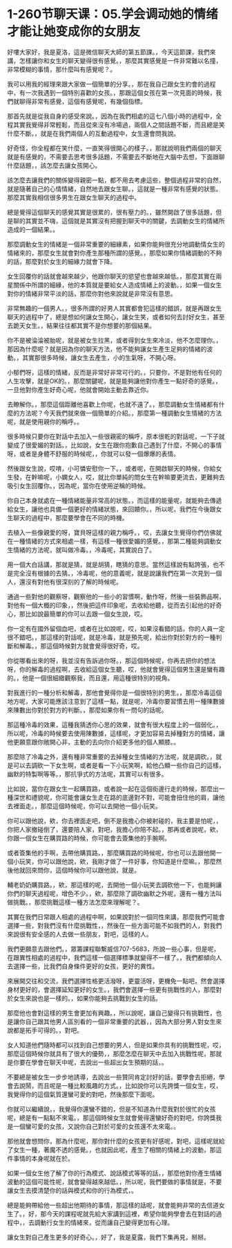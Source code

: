# 1-260节聊天课：05.学会调动她的情绪 才能让她变成你的女朋友

好嘍大家好，我是夏洛，這是微信聊天大師的第五節課。，今天這節課，我們來講，怎樣讓你和女生的聊天變得很有感覺。，那麼其實感覺是一件非常難以名撞，非常模糊的事情，那什麼叫有感覺呢？。

我可以用我的經理來跟大家做一個簡單的分享。，那在我自己跟女生約會的過程中，有一次我遇到一個特別喜歡的女孩。，那跟這個女孩在第一次見面的時候，我們就聊得非常有感覺，這個有感覺呢，有幾個指標。

那首先就是從我自身的感受來說。，因為在我們相處的這七八個小時的過程中，全程其實我覺得非常輕鬆，而且從來沒有冷場過，兩個人之間話題不斷，而且總是笑什麼不斷。，就是在我們兩個人的互動過程中，女生還會問我說。

好奇怪，你全程都在笑什麼，一直笑得很開心的樣子。，那就說明我們兩個的聊天就是有感覺的，不需要去思考很多話題，不需要去不斷地在大腦中去想，下面跟聊什麼話題，，該怎麼去讓女孩開心。

該怎麼去讓我們的關係變得親密一點，都不用去考慮這些，整個過程非常的自然，就是隨著自己的心情情緒，自然地去跟女生聊。，這就是一種非常有感覺的狀態。那麼其實我相信很多男生在跟女生聊天的過程中。

總是覺得這個聊天的感覺其實是很累的，很有壓力的。，雖然開啟了很多話題，但是聊的其實並不嗨，這個就是其實沒有把握到聊天中的關鍵，去調動女生的情緒所造成的一個結果。。

那麼調動女生的情緒是一個非常重要的細緣素，如果你能夠很充分地調動情女生的情緒來的，那麼女生就會對你產生那種所謂的感覺。，那麼如果你情緒調動的不夠的話，那麼對於女生的細緣力就會下降。

女生回覆你的話就會越來越少，他跟你聊天的慾望也會越來越低。，那麼其實在兩星關係中所謂的細緣，他的本質就是要給女人造成情緒上的波動。，如果一個女生對你的情緒非常平淡的話，那麼你對他來說就是非常沒有意思。

非常無趣的一個男人。，很多所謂的好男人其實都會犯這樣的錯誤，就是再跟女生聊天的過程中了，總是想如何讓女生開心，讓女生笑，或者如何去討好女生，甚至去跪天女生。，結果往往都其實不是你想要的那個結果。

你不是被淪淪被胎呢，就是被女生拉黑，或者得到女生來冷淡，他不怎麼理你。，那因為什麼呢？就是因為你的聊天方法，他不能夠讓女生產生足夠的情緒的波動。，其實那很多時候，讓女生去產生，小的生氣呀，不開心呀。

小郁們呀，這樣的情緒，反而是非常好非常可行的。，只要你，不是對他有任何的人生攻擊，就是OK的。，那麼關鍵呢，就是能夠讓他對你產生一點好奇的感覺。，一旦他對你產生好奇心呢，他就會開始主動去靠近你。

去瞭解你。，那麼這個距離他喜歡上你呢，也就不遠了。，那麼調動女生情緒都有什麼的方法呢？今天我們就來做一個簡單的介紹。，那麼第一種調動女生情緒的方法呢，就是使用親你的稱呼。。

很多時候只要你在對話中去加入一些很親密的稱呼，原本很乾的對話呢，一下子就變成了很愛媚的對話。，比如說，女生在跟你抱歉自己遇到了什麼，不開心的事情呀，或者是身體不舒服的時候呢，，你就可以發一個爆爆的表情。

然後跟女生說，哎唷，小可憐安慰你一下。，或者呢，在開啟聊天的時候，你給女生發，在幹嘛呢，小嫻女人，哎，就比你單純的問女生在幹嘛要更流去，更難夠去吸引女生回覆你。，因為呢，當你在使用逆稱的時候。

你自己本身就處在一種情緒能量非常高的狀態。，而這樣的能量呢，就能夠去傳遞給女生，讓他也具備一個更好的情緒狀態，來回饋你。，所以呢，我們在今後跟女生聊天的過程中，那麼要學會在不同的時機。

去植入一些像親愛的呀，寶貝呀這樣的親力稱呼。，哎，去讓女生覺得你們仿佛就在一種情緒的方式來相處一樣，有這樣一種很愛媚的感覺。，那第二種能夠調動女生情緒的方法呢，就叫做冷毒。，冷毒呢，其實說白了。

用一個大白話講，那就是猜，就是胡猜，瞎猜的意思。當然這樣說有點誇張，也不是完全沒有根據的去猜。，冷毒呢，他的意義呢，就是說讓我們在第一次見到一個人，還沒有對他有很深刻的了解的時候呢。

通過一些對他的觀察呀，觀察他的一些小的習慣啊，動作呀，然後一些裝飾品啊，對他有一個大概的印象，，然後把這件印象呢，去收給他聽，從而去引起他的好奇心，那比如說最簡單的你可以去跟一個女生說，哎。

你一定有在國外留個血吧，或者在比如說呢，哎，如果沒看錯的話，你的人員一定很不錯吧。，那這樣的對話呢，就是冷毒，就是預先呢，給出你對於對方的一種判斷和解毒。，那這個時候對方就會覺得很好奇，哎。

你從哪看出來的呀，我並沒有告訴過你呀。，那這個時候呢，你再去把你的想法呀，你的解毒的過程啊，去收給這個女生聽，哎，他就會覺得這個男生還是蠻有趣的。，他是一個很細緻觀察我，而且還，用這種很特別的視角。

對我進行的一種分析和解毒，那他會覺得你是一個很特別的男生。，那麼冷毒這個地方呢，大家可能應該注意到了這樣一點，就是呢，冷毒你要習慣去用一種陳數據來陳數出你對於對方的判斷。，那麼如果你有一問句的話呢。

那這種冷毒的效果，這種我猜透你心思的效果，就會有很大程度上的一個弱化。，所以呢，冷毒的時候要去使用陳數據，這樣呢，才更加容易去掉種對方的情緒，讓他更願意跟你敞開心非，主動的去向你介紹更多他的個人顯膝。。

那麼除了冷毒之外，還有種非常重要的去掉種女生情緒的方法呢，就是調砍。，就是可以去調砍一下女生啊，或者是看一下小玩笑啊，給他凸顯一些你自己的這樣，幽默的特製啊等等。，那抗爭式的方法呢，其實可以有很多。

比如說，當你在跟女生一起購買路，或者說一起在這個街邊行走的時候，那麼出一種深世和禮貌呢，你可能會讓女生走在路的底邊對不對，可能會扭住他的肩，讓他去裡面走。，那麼這個時候呢，你可以去開他一個小玩笑。

你可以跟他說，欸，你去裡面走吧，倒不是我擔心你被射碰的，我主要是怕呢，，你把人家撤碰倒了，還要陪人家，對吧，我擔心你陪不起。，那再或者說呢，欸，你跟一個女生在購買路的時候，你可能會去簽集他的手腕啊。

或者簽集他的手啊，去帶他購買路。，那麼購買路的時候呢，你也可以去跟他開一個小玩笑，你可以跟他說，欸，我剛才做了一件好事，你知道是什麼嘛。，那麼然後他就回來問你，這個時候你可以跟他說，就是。

輔老奶奶購買路。，欸，那這樣的呢，去開他一個小玩笑去調砍他一下，也能夠讓你們的聊天過程呢，增色不少。，欸，那麼除了調砍幽默之外呢，還有一種方法叫做挑戰。，那麼挑戰這樣一種方法怎麼來理解呢？。

其實在我們日常跟人相處的過程中啊，如果說對於一個同性來講，那麼我們可能會選擇一些，對我們沒有什麼挑戰性，，然後在一些方面可能不如我們的人，對我們來說很有安全感的人去做一些朋友，對吧，這樣的人。

我們更願意去跟他們。，眾籌課程聯繫威信707-5683，所說一些心事，但是呢，在跟異性相處的過程中，我們這樣一個選擇標準就變得不一樣了。，我們都傾向人去選擇一些，比我們自身條件更好的女孩，更好的異性。

來展開交往和交流，我們選擇性格更活潑呀，更靈活呀，更機免一點吧，然會選擇身材更好的，會選擇延知更好的女生。，我們會選擇一些更有挑戰性的人，那麼對於女生來說也是一樣的。，如果你能夠去挑戰到女生的話。

那麼他也會對這樣的男生會更加有興趣。，所以說呢，讓自己變得只有挑戰性，也是讓你自己跟其他男人區別看的一個非常重要的武器，，因為大部分男人對女生來說都是拓手可得的。，對吧。

女人知道他們隨時都可以找到自己想要的男人，但是如果你具有的挑戰性呢，哎，那麼這個時候你就具有了很大的優勢，，那麼怎麼在聊天中去加入挑戰性呢，那就是你要在學會在聊天中呢，去說出一些超出女生預期的話，。

不要總是被女生一步步地誘導，去說出一些贊同肯定討好的話，要學會去拒絕，學會去說鬧，而且呢是一種比較風趣的方式。，比如說你可以先誇獎一個女生，哎，我覺得你的這個氣質還蠻可愛的對吧，然後那麼下面呢。

你就可以繼續說，，我覺得你還蠻不錯的，但是不知道為什麼我對於很忙的女孩呢，總是有一點點不來電。，那這個時候女生就會覺得還蠻好奇的對吧，你誇獎我是一個蠻可愛的女孩，又說你自己對於可愛的女孩還不太來電。。

那他就會想問你，那為什麼呢，那你對什麼的女孩更有好感呢，對吧，這樣呢就給了女生一種，著魔不透的感覺。，也就因此呢，產生了相關的情緒上的波動，那這件事情的本身呢就在於。

如果一個女生他了解了你的行為模式、說話模式等等的話，，那麼他對你產生情緒波動的這個可能性呢，就會變得越來越低。，所以呢，我們要做的事情就是，不要讓女生去摸清楚你的話與模式和你的行為模式，。

總是能夠帶給他一些超出他期待的事情，那這樣的話呢，就會能夠非常的去信道女生了。，好，那今天的課程呢就先給大家講到這裡，希望你能夠學會去在對話的過程中，，去調動行女生的情緒來，從而讓自己變得更加有心理。

讓女生對自己產生更多的好奇心。，好了，我是夏露，我們下集再見，掰掰。